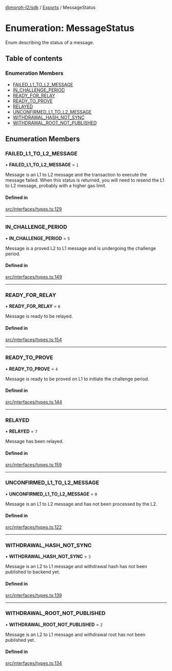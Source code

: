 [@morph-l2/sdk](../intro.md) / [Exports](../modules) / MessageStatus

# Enumeration: MessageStatus

Enum describing the status of a message.

## Table of contents

### Enumeration Members

- [FAILED\_L1\_TO\_L2\_MESSAGE](MessageStatus#failed_l1_to_l2_message)
- [IN\_CHALLENGE\_PERIOD](MessageStatus#in_challenge_period)
- [READY\_FOR\_RELAY](MessageStatus#ready_for_relay)
- [READY\_TO\_PROVE](MessageStatus#ready_to_prove)
- [RELAYED](MessageStatus#relayed)
- [UNCONFIRMED\_L1\_TO\_L2\_MESSAGE](MessageStatus#unconfirmed_l1_to_l2_message)
- [WITHDRAWAL\_HASH\_NOT\_SYNC](MessageStatus#withdrawal_hash_not_sync)
- [WITHDRAWAL\_ROOT\_NOT\_PUBLISHED](MessageStatus#withdrawal_root_not_published)

## Enumeration Members

### FAILED\_L1\_TO\_L2\_MESSAGE

• **FAILED\_L1\_TO\_L2\_MESSAGE** = ``1``

Message is an L1 to L2 message and the transaction to execute the message failed.
When this status is returned, you will need to resend the L1 to L2 message, probably with a
higher gas limit.

#### Defined in

[src/interfaces/types.ts:129](https://github.com/morph-l2/sdk/tree/97c4394/src/interfaces/types.ts#L129)

___

### IN\_CHALLENGE\_PERIOD

• **IN\_CHALLENGE\_PERIOD** = ``5``

Message is a proved L2 to L1 message and is undergoing the challenge period.

#### Defined in

[src/interfaces/types.ts:149](https://github.com/morph-l2/sdk/tree/97c4394/src/interfaces/types.ts#L149)

___

### READY\_FOR\_RELAY

• **READY\_FOR\_RELAY** = ``6``

Message is ready to be relayed.

#### Defined in

[src/interfaces/types.ts:154](https://github.com/morph-l2/sdk/tree/97c4394/src/interfaces/types.ts#L154)

___

### READY\_TO\_PROVE

• **READY\_TO\_PROVE** = ``4``

Message is ready to be proved on L1 to initiate the challenge period.

#### Defined in

[src/interfaces/types.ts:144](https://github.com/morph-l2/sdk/tree/97c4394/src/interfaces/types.ts#L144)

___

### RELAYED

• **RELAYED** = ``7``

Message has been relayed.

#### Defined in

[src/interfaces/types.ts:159](https://github.com/morph-l2/sdk/tree/97c4394/src/interfaces/types.ts#L159)

___

### UNCONFIRMED\_L1\_TO\_L2\_MESSAGE

• **UNCONFIRMED\_L1\_TO\_L2\_MESSAGE** = ``0``

Message is an L1 to L2 message and has not been processed by the L2.

#### Defined in

[src/interfaces/types.ts:122](https://github.com/morph-l2/sdk/tree/97c4394/src/interfaces/types.ts#L122)

___

### WITHDRAWAL\_HASH\_NOT\_SYNC

• **WITHDRAWAL\_HASH\_NOT\_SYNC** = ``3``

Message is an L2 to L1 message and withdrawal hash has not been published to backend yet.

#### Defined in

[src/interfaces/types.ts:139](https://github.com/morph-l2/sdk/tree/97c4394/src/interfaces/types.ts#L139)

___

### WITHDRAWAL\_ROOT\_NOT\_PUBLISHED

• **WITHDRAWAL\_ROOT\_NOT\_PUBLISHED** = ``2``

Message is an L2 to L1 message and withdrawal root has not been published yet.

#### Defined in

[src/interfaces/types.ts:134](https://github.com/morph-l2/sdk/tree/97c4394/src/interfaces/types.ts#L134)
